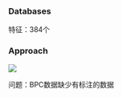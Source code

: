 ### Databases

特征：384个

### Approach

![](/Users/yuwang/Desktop/UChicago/NIH/TSFSER/papers/fig/1.png)

问题：BPC数据缺少有标注的数据